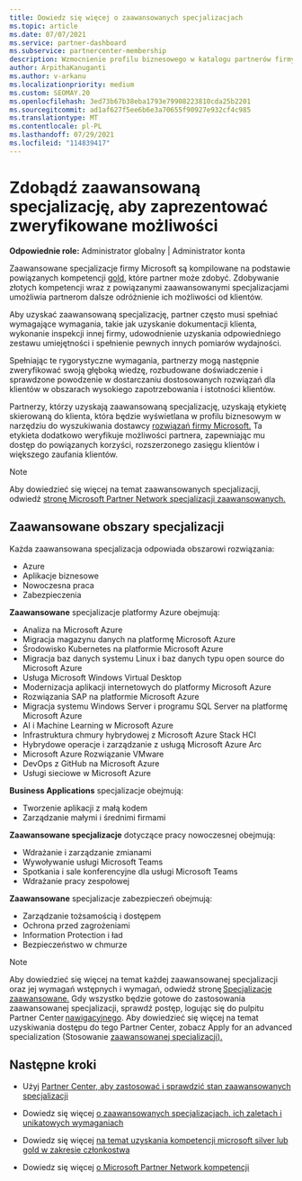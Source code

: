```yaml
---
title: Dowiedz się więcej o zaawansowanych specjalizacjach
ms.topic: article
ms.date: 07/07/2021
ms.service: partner-dashboard
ms.subservice: partnercenter-membership
description: Wzmocnienie profilu biznesowego w katalogu partnerów firmy Microsoft. Dowiedz się więcej na temat zaawansowanych specjalizacji, które można uzyskać, oraz istniejących kompetencji Gold i Silver.
author: ArpithaKanuganti
ms.author: v-arkanu
ms.localizationpriority: medium
ms.custom: SEOMAY.20
ms.openlocfilehash: 3ed73b67b38eba1793e79908223810cda25b2201
ms.sourcegitcommit: ad1af627f5ee6b6e3a70655f90927e932cf4c985
ms.translationtype: MT
ms.contentlocale: pl-PL
ms.lasthandoff: 07/29/2021
ms.locfileid: "114839417"
---
```

# <a name="earn-an-advanced-specialization-to-showcase-your-validated-capabilities"></a>Zdobądź zaawansowaną specjalizację, aby zaprezentować zweryfikowane możliwości

**Odpowiednie role:** Administrator globalny | Administrator konta

Zaawansowane specjalizacje firmy Microsoft są kompilowane na podstawie powiązanych kompetencji [gold,](learn-about-competencies.md) które partner może zdobyć. Zdobywanie złotych kompetencji wraz z powiązanymi zaawansowanymi specjalizacjami umożliwia partnerom dalsze odróżnienie ich możliwości od klientów.

Aby uzyskać zaawansowaną specjalizację, partner często musi spełniać wymagające wymagania, takie jak uzyskanie dokumentacji klienta, wykonanie inspekcji innej firmy, udowodnienie uzyskania odpowiedniego zestawu umiejętności i spełnienie pewnych innych pomiarów wydajności.

Spełniając te rygorystyczne wymagania, partnerzy mogą następnie zweryfikować swoją głęboką wiedzę, rozbudowane doświadczenie i sprawdzone powodzenie w dostarczaniu dostosowanych rozwiązań dla klientów w obszarach wysokiego zapotrzebowania i istotności klientów.

Partnerzy, którzy uzyskają zaawansowaną specjalizację, uzyskają etykietę skierowaną do klienta, która będzie wyświetlana w profilu biznesowym w narzędziu do wyszukiwania dostawcy [rozwiązań firmy Microsoft.](https://www.microsoft.com/solution-providers/home) Ta etykieta dodatkowo weryfikuje możliwości partnera, zapewniając mu dostęp do powiązanych korzyści, rozszerzonego zasięgu klientów i większego zaufania klientów.

> [!NOTE]
> Aby dowiedzieć się więcej na temat zaawansowanych specjalizacji, odwiedź [stronę Microsoft Partner Network specjalizacji zaawansowanych.](https://partner.microsoft.com/membership/advanced-specialization)

## <a name="advanced-specialization-areas"></a>Zaawansowane obszary specjalizacji

Każda zaawansowana specjalizacja odpowiada obszarowi rozwiązania:

- Azure
- Aplikacje biznesowe
- Nowoczesna praca
- Zabezpieczenia

**Zaawansowane** specjalizacje platformy Azure obejmują:

- Analiza na Microsoft Azure
- Migracja magazynu danych na platformę Microsoft Azure
- Środowisko Kubernetes na platformie Microsoft Azure
- Migracja baz danych systemu Linux i baz danych typu open source do Microsoft Azure
- Usługa Microsoft Windows Virtual Desktop
- Modernizacja aplikacji internetowych do platformy Microsoft Azure
- Rozwiązania SAP na platformie Microsoft Azure
- Migracja systemu Windows Server i programu SQL Server na platformę Microsoft Azure
- AI i Machine Learning w Microsoft Azure
- Infrastruktura chmury hybrydowej z Microsoft Azure Stack HCI
- Hybrydowe operacje i zarządzanie z usługą Microsoft Azure Arc
- Microsoft Azure Rozwiązanie VMware
- DevOps z GitHub na Microsoft Azure
- Usługi sieciowe w Microsoft Azure


**Business Applications** specjalizacje obejmują:

- Tworzenie aplikacji z małą kodem
- Zarządzanie małymi i średnimi firmami

**Zaawansowane specjalizacje** dotyczące pracy nowoczesnej obejmują:

- Wdrażanie i zarządzanie zmianami
- Wywoływanie usługi Microsoft Teams
- Spotkania i sale konferencyjne dla usługi Microsoft Teams
- Wdrażanie pracy zespołowej

**Zaawansowane** specjalizacje zabezpieczeń obejmują:

- Zarządzanie tożsamością i dostępem
- Ochrona przed zagrożeniami
- Information Protection i ład
- Bezpieczeństwo w chmurze

> [!NOTE]
> Aby dowiedzieć się więcej na temat każdej zaawansowanej specjalizacji oraz jej wymagań wstępnych i wymagań, odwiedź stronę [Specjalizacje zaawansowane.](https://partner.microsoft.com/membership/advanced-specialization) Gdy wszystko będzie gotowe do zastosowania zaawansowanej specjalizacji, sprawdź postęp, logując się do pulpitu Partner Center [nawigacyjnego](https://partner.microsoft.com/dashboard). Aby dowiedzieć się więcej na temat uzyskiwania dostępu do tego Partner Center, zobacz Apply for an advanced specialization (Stosowanie [zaawansowanej specjalizacji).](advanced-specializations-apply.md)

## <a name="next-steps"></a>Następne kroki

- Użyj [Partner Center, aby zastosować i sprawdzić stan zaawansowanych specjalizacji](advanced-specializations-apply.md)

- Dowiedz się więcej [o zaawansowanych specjalizacjach, ich zaletach i unikatowych wymaganiach](https://partner.microsoft.com/membership/advanced-specialization)

- Dowiedz się więcej [na temat uzyskania kompetencji microsoft silver lub gold w zakresie członkostwa](learn-about-competencies.md)

- Dowiedz się więcej [o Microsoft Partner Network kompetencji](https://partner.microsoft.com/membership/competencies)
